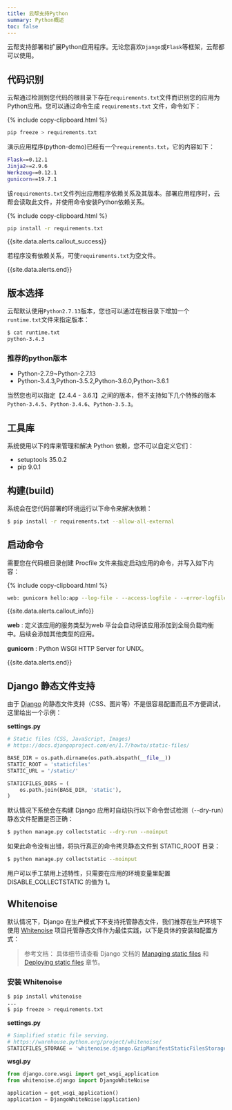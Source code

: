 ```yaml
---
title: 云帮支持Python
summary: Python概述
toc: false
---
```

<div id="toc"></div>

云帮支持部署和扩展Python应用程序。无论您喜欢`Django`或`Flask`等框架，云帮都可以使用。

## 代码识别

云帮通过检测到您代码的根目录下存在`requirements.txt`文件而识别您的应用为Python应用。您可以通过命令生成 `requirements.txt` 文件，命令如下：

{% include copy-clipboard.html %}

```bash
pip freeze > requirements.txt
```

演示应用程序(python-demo)已经有一个`requirements.txt`，它的内容如下：

```bash
Flask==0.12.1
Jinja2==2.9.6
Werkzeug==0.12.1
gunicorn==19.7.1
```

该`requirements.txt`文件列出应用程序依赖关系及其版本。部署应用程序时，云帮会读取此文件，并使用命令安装Python依赖关系。

{% include copy-clipboard.html %}

```bash
pip install -r requirements.txt
```

{{site.data.alerts.callout_success}}

若程序没有依赖关系，可使`requirements.txt`为空文件。

{{site.data.alerts.end}}

## 版本选择

云帮默认使用`Python2.7.13`版本，您也可以通过在根目录下增加一个 `runtime.txt`文件来指定版本：

```bash
$ cat runtime.txt
python-3.4.3
```

### 推荐的python版本

- Python-2.7.9~Python-2.7.13
- Python-3.4.3,Python-3.5.2,Python-3.6.0,Python-3.6.1

当然您也可以指定【2.4.4 - 3.6.1】之间的版本，但不支持如下几个特殊的版本`Python-3.4.5`、` Python-3.4.6 `、`Python-3.5.3`。

## 工具库

系统使用以下的库来管理和解决 Python 依赖，您不可以自定义它们：

- setuptools 35.0.2
- pip 9.0.1

## 构建(build)

系统会在您代码部署的环境运行以下命令来解决依赖：

```bash
$ pip install -r requirements.txt --allow-all-external
```

## 启动命令

需要您在代码根目录创建 Procfile 文件来指定启动应用的命令，并写入如下内容：

{% include copy-clipboard.html %}

```bash
web: gunicorn hello:app --log-file - --access-logfile - --error-logfile -
```

{{site.data.alerts.callout_info}}

**web** : 定义该应用的服务类型为web 平台会自动将该应用添加到全局负载均衡中。后续会添加其他类型的应用。

**gunicorn** : Python WSGI HTTP Server for UNIX。

{{site.data.alerts.end}}

## Django 静态文件支持

由于 [Django](https://www.djangoproject.com/) 的静态文件支持（CSS、图片等）不是很容易配置而且不方便调试，这里给出一个示例：

**settings.py**

```python
# Static files (CSS, JavaScript, Images)
# https://docs.djangoproject.com/en/1.7/howto/static-files/

BASE_DIR = os.path.dirname(os.path.abspath(__file__))
STATIC_ROOT = 'staticfiles'
STATIC_URL = '/static/'

STATICFILES_DIRS = (
    os.path.join(BASE_DIR, 'static'),
)
```

默认情况下系统会在构建 Django 应用时自动执行以下命令尝试检测（--dry-run）静态文件配置是否正确：

```bash
$ python manage.py collectstatic --dry-run --noinput
```

如果此命令没有出错，将执行真正的命令拷贝静态文件到 STATIC_ROOT 目录：

```bash
$ python manage.py collectstatic --noinput
```

用户可以手工禁用上述特性，只需要在应用的环境变量里配置 DISABLE_COLLECTSTATIC 的值为 1。

## Whitenoise

默认情况下，Django 在生产模式下不支持托管静态文件，我们推荐在生产环境下使用 [Whitenoise](https://pypi.io/project/whitenoise/)
项目托管静态文件作为最佳实践，以下是具体的安装和配置方式：

> 参考文档： 具体细节请查看 Django 文档的 [Managing static files](https://docs.djangoproject.com/en/1.7/howto/static-files/) 和[Deploying static files](https://docs.djangoproject.com/en/1.7/howto/static-files/) 章节。

### 安装 Whitenoise

```bash
$ pip install whitenoise
...
$ pip freeze > requirements.txt
```

**settings.py**

```python
# Simplified static file serving.
# https://warehouse.python.org/project/whitenoise/
STATICFILES_STORAGE = 'whitenoise.django.GzipManifestStaticFilesStorage'
```

**wsgi.py**

```python
from django.core.wsgi import get_wsgi_application
from whitenoise.django import DjangoWhiteNoise

application = get_wsgi_application()
application = DjangoWhiteNoise(application)
```
